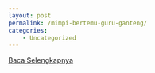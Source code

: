 ```yaml
---
layout: post
permalink: /mimpi-bertemu-guru-ganteng/
categories:
    - Uncategorized
---
```


[Baca Selengkapnya](/01)